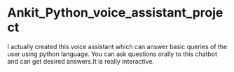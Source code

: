 # Ankit_Python_voice_assistant_project
I actually created this voice assistant which can answer basic queries of the user using python language. You can ask questions orally to this chatbot and can get desired answers.It is really interactive.
